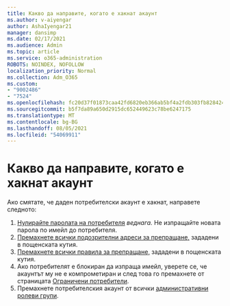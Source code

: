 ```yaml
---
title: Какво да направите, когато е хакнат акаунт
ms.author: v-aiyengar
author: AshaIyengar21
manager: dansimp
ms.date: 02/17/2021
ms.audience: Admin
ms.topic: article
ms.service: o365-administration
ROBOTS: NOINDEX, NOFOLLOW
localization_priority: Normal
ms.collection: Adm_O365
ms.custom:
- "9002486"
- "7524"
ms.openlocfilehash: fc20d37f01873caa42fd6820eb366ab5bf4a2fdb303fb82842435d84da067f26
ms.sourcegitcommit: b5f7da89a650d2915dc652449623c78be6247175
ms.translationtype: MT
ms.contentlocale: bg-BG
ms.lasthandoff: 08/05/2021
ms.locfileid: "54069911"
---
```

# <a name="what-to-do-when-an-account-is-hacked"></a>Какво да направите, когато е хакнат акаунт

Ако смятате, че даден потребителски акаунт е хакнат, направете следното:

1. [Нулирайте паролата на потребителя](https://go.microsoft.com/fwlink/?linkid=2103704) *веднага.* Не изпращайте новата парола по имейл до потребителя.
1. [Премахнете всички подозрителни адреси за препращане,](https://go.microsoft.com/fwlink/?linkid=2103705) зададени в пощенската кутия.
1. [Премахнете всички правила за препращане,](https://go.microsoft.com/fwlink/?linkid=2103706) зададени в пощенската кутия.
1. Ако потребителят е блокиран да изпраща имейл, уверете се, че акаунтът му не е компрометиран и след това го премахнете от страницата [Ограничени потребители](https://go.microsoft.com/fwlink/?linkid=2103706).
1. Премахнете потребителския акаунт от всички [административни ролеви групи](https://go.microsoft.com/fwlink/?linkid=2092294).
